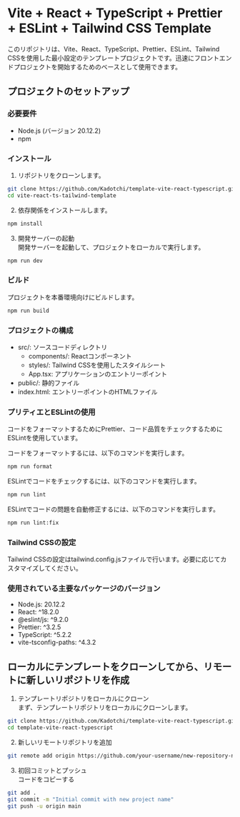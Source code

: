 # Vite + React + TypeScript + Prettier + ESLint + Tailwind CSS Template

このリポジトリは、Vite、React、TypeScript、Prettier、ESLint、Tailwind CSSを使用した最小設定のテンプレートプロジェクトです。迅速にフロントエンドプロジェクトを開始するためのベースとして使用できます。

## プロジェクトのセットアップ

### 必要要件

- Node.js (バージョン 20.12.2)
- npm

### インストール

1. リポジトリをクローンします。

```bash
git clone https://github.com/Kadotchi/template-vite-react-typescript.git
cd vite-react-ts-tailwind-template
```

2. 依存関係をインストールします。

```bash
npm install
```

3. 開発サーバーの起動  
   開発サーバーを起動して、プロジェクトをローカルで実行します。

```bash
npm run dev
```

### ビルド

プロジェクトを本番環境向けにビルドします。

```bash
npm run build
```

### プロジェクトの構成

- src/: ソースコードディレクトリ
  - components/: Reactコンポーネント
  - styles/: Tailwind CSSを使用したスタイルシート
  - App.tsx: アプリケーションのエントリーポイント
- public/: 静的ファイル
- index.html: エントリーポイントのHTMLファイル

### プリティエとESLintの使用

コードをフォーマットするためにPrettier、コード品質をチェックするためにESLintを使用しています。

コードをフォーマットするには、以下のコマンドを実行します。

```bash
npm run format
```

ESLintでコードをチェックするには、以下のコマンドを実行します。

```bash
npm run lint
```

ESLintでコードの問題を自動修正するには、以下のコマンドを実行します。

```bash
npm run lint:fix
```

### Tailwind CSSの設定

Tailwind CSSの設定はtailwind.config.jsファイルで行います。必要に応じてカスタマイズしてください。

### 使用されている主要なパッケージのバージョン

- Node.js: 20.12.2
- React: ^18.2.0
- @eslint/js: ^9.2.0
- Prettier: ^3.2.5
- TypeScript: ^5.2.2
- vite-tsconfig-paths: ^4.3.2

## ローカルにテンプレートをクローンしてから、リモートに新しいリポジトリを作成

1. テンプレートリポジトリをローカルにクローン  
   まず、テンプレートリポジトリをローカルにクローンします。

```bash
git clone https://github.com/Kadotchi/template-vite-react-typescript.git
cd template-vite-react-typescript
```

2. 新しいリモートリポジトリを追加

```bash
git remote add origin https://github.com/your-username/new-repository-name.git
```

3. 初回コミットとプッシュ  
   コードをコピーする

```bash
git add .
git commit -m "Initial commit with new project name"
git push -u origin main
```
